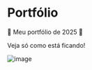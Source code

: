 # Portfólio
🌠 Meu portfólio de 2025 🌠

Veja só como está ficando!

![image](https://github.com/user-attachments/assets/1fdb4fc1-7936-4caf-b37d-a51791e629b9)
